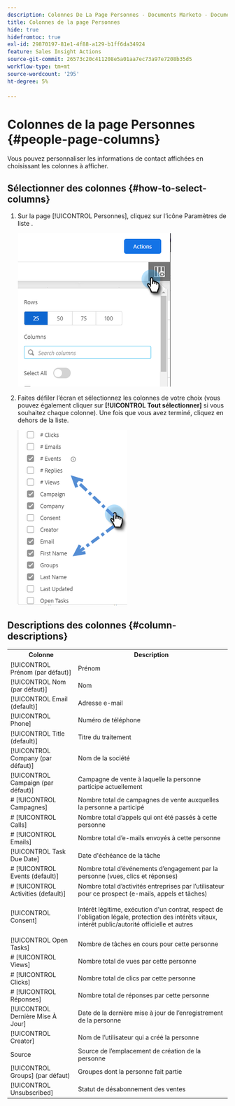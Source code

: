 ```yaml
---
description: Colonnes De La Page Personnes - Documents Marketo - Documentation Du Produit
title: Colonnes de la page Personnes
hide: true
hidefromtoc: true
exl-id: 29870197-81e1-4f88-a129-b1ff6da34924
feature: Sales Insight Actions
source-git-commit: 26573c20c411208e5a01aa7ec73a97e7208b35d5
workflow-type: tm+mt
source-wordcount: '295'
ht-degree: 5%

---
```


# Colonnes de la page Personnes {#people-page-columns}

Vous pouvez personnaliser les informations de contact affichées en choisissant les colonnes à afficher.

## Sélectionner des colonnes {#how-to-select-columns}

1. Sur la page [!UICONTROL Personnes], cliquez sur l’icône Paramètres de liste .

   ![](assets/people-page-columns-1.png)

1. Faites défiler l’écran et sélectionnez les colonnes de votre choix (vous pouvez également cliquer sur **[!UICONTROL Tout sélectionner]** si vous souhaitez chaque colonne). Une fois que vous avez terminé, cliquez en dehors de la liste.

   ![](assets/people-page-columns-2.png)

## Descriptions des colonnes {#column-descriptions}

<table>
 <colgroup>
  <col>
  <col>
 </colgroup>
 <tbody>
  <tr>
   <th>Colonne</th>
   <th>Description</th>
  </tr>
  <tr>
   <td>[!UICONTROL Prénom (par défaut)]</td>
   <td>Prénom</td>
  </tr>
  <tr>
   <td>[!UICONTROL Nom (par défaut)]</td>
   <td>Nom</td>
  </tr>
  <tr>
   <td colspan="1">[!UICONTROL Email (default)]</td>
   <td colspan="1">Adresse e-mail</td>
  </tr>
  <tr>
   <td colspan="1">[!UICONTROL Phone]</td>
   <td colspan="1">Numéro de téléphone</td>
  </tr>
  <tr>
   <td colspan="1">[!UICONTROL Title (default)]</td>
   <td colspan="1">Titre du traitement</td>
  </tr>
  <tr>
   <td>[!UICONTROL Company (par défaut)]</td>
   <td>Nom de la société</td>
  </tr>
  <tr>
   <td>[!UICONTROL Campaign (par défaut)]</td>
   <td>Campagne de vente à laquelle la personne participe actuellement</td>
  </tr>
  <tr>
   <td># [!UICONTROL Campagnes]</td>
   <td>Nombre total de campagnes de vente auxquelles la personne a participé</td>
  </tr>
  <tr>
   <td># [!UICONTROL Calls]</td>
   <td>Nombre total d’appels qui ont été passés à cette personne</td>
  </tr>
  <tr>
   <td># [!UICONTROL Emails]</td>
   <td>Nombre total d’e-mails envoyés à cette personne</td>
  </tr>
  <tr>
   <td>[!UICONTROL Task Due Date]</td>
   <td>Date d'échéance de la tâche</td>
  </tr>
  <tr>
   <td># [!UICONTROL Events (default)]</td>
   <td>Nombre total d’événements d’engagement par la personne (vues, clics et réponses)</td>
  </tr>
  <tr>
   <td># [!UICONTROL Activities (default)]</td>
   <td>Nombre total d’activités entreprises par l’utilisateur pour ce prospect (e-mails, appels et tâches)</td>
  </tr>
  <tr>
   <td>[!UICONTROL Consent]</td>
   <td><p>Intérêt légitime, exécution d'un contrat, respect de l'obligation légale, protection des intérêts vitaux, intérêt public/autorité officielle et autres</p></td>
  </tr>
  <tr>
   <td>[!UICONTROL Open Tasks]</td>
   <td>Nombre de tâches en cours pour cette personne</td>
  </tr>
  <tr>
   <td># [!UICONTROL Views]</td>
   <td>Nombre total de vues par cette personne</td>
  </tr>
  <tr>
   <td># [!UICONTROL Clicks]</td>
   <td>Nombre total de clics par cette personne</td>
  </tr>
  <tr>
   <td># [!UICONTROL Réponses]</td>
   <td>Nombre total de réponses par cette personne</td>
  </tr>
  <tr>
   <td>[!UICONTROL Dernière Mise À Jour]</td>
   <td>Date de la dernière mise à jour de l’enregistrement de la personne</td>
  </tr>
  <tr>
   <td>[!UICONTROL Creator]</td>
   <td>Nom de l’utilisateur qui a créé la personne</td>
  </tr>
  <tr>
   <td>Source</td>
   <td>Source de l’emplacement de création de la personne</td>
  </tr>
  <tr>
   <td>[!UICONTROL Groups] (par défaut)</td>
   <td>Groupes dont la personne fait partie</td>
  </tr>
  <tr>
   <td colspan="1">[!UICONTROL Unsubscribed]</td>
   <td colspan="1">Statut de désabonnement des ventes</td>
  </tr>
 </tbody>
</table>
